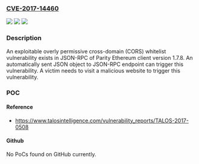 ### [CVE-2017-14460](https://cve.mitre.org/cgi-bin/cvename.cgi?name=CVE-2017-14460)
![](https://img.shields.io/static/v1?label=Product&message=Parity&color=blue)
![](https://img.shields.io/static/v1?label=Version&message=n%2Fa&color=blue)
![](https://img.shields.io/static/v1?label=Vulnerability&message=cross-domain&color=brighgreen)

### Description

An exploitable overly permissive cross-domain (CORS) whitelist vulnerability exists in JSON-RPC of Parity Ethereum client version 1.7.8. An automatically sent JSON object to JSON-RPC endpoint can trigger this vulnerability. A victim needs to visit a malicious website to trigger this vulnerability.

### POC

#### Reference
- https://www.talosintelligence.com/vulnerability_reports/TALOS-2017-0508

#### Github
No PoCs found on GitHub currently.

